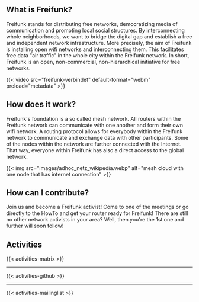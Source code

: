 ## What is Freifunk?

Freifunk stands for distributing free networks, democratizing media of communication and promoting local social structures. By interconnecting whole neighborhoods, we want to bridge the digital gap and establish a free and independent network infrastructure. More precisely, the aim of Freifunk is installing open wifi networks and interconnecting them. This facilitates free data "air traffic" in the whole city within the Freifunk network. In short, Freifunk is an open, non-commercial, non-hierarchical initiative for free networks.

{{< video src="freifunk-verbindet" default-format="webm" preload="metadata" >}}

## How does it work?

Freifunk's foundation is a so called mesh network. All routers within the Freifunk network can communicate with one another and form their own wifi network. A routing protocol allows for everybody within the Freifunk network to communicate and exchange data with other participants. Some of the nodes within the network are further connected with the Internet. That way, everyone within Freifunk has also a direct access to the global network.

{{< img src="images/adhoc_netz_wikipedia.webp" alt="mesh cloud with one node that has internet connection" >}}

## How can I contribute?

Join us and become a Freifunk activist! Come to one of the meetings or go directly to the HowTo and get your router ready for Freifunk! There are still no other network activists in your area? Well, then you're the 1st one and further will soon follow!

## Activities

{{< activities-matrix >}}

---

{{< activities-github >}}

---

{{< activities-mailinglist >}}
